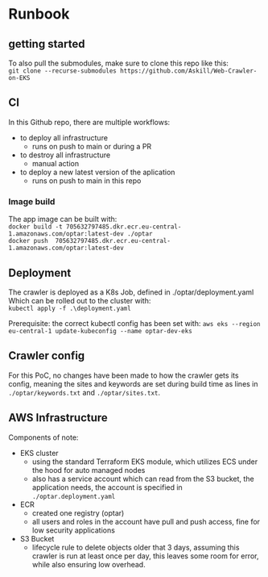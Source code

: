 # Runbook

## getting started

To also pull the submodules, make sure to clone this repo like this:  
`git clone --recurse-submodules https://github.com/Askill/Web-Crawler-on-EKS`

## CI

In this Github repo, there are multiple workflows:

- to deploy all infrastructure
  - runs on push to main or during a PR
- to destroy all infrastructure
  - manual action
- to deploy a new latest version of the aplication
  - runs on push to main in this repo

### Image build

The app image can be built with:  
`docker build -t 705632797485.dkr.ecr.eu-central-1.amazonaws.com/optar:latest-dev ./optar`  
`docker push  705632797485.dkr.ecr.eu-central-1.amazonaws.com/optar:latest-dev`

## Deployment

The crawler is deployed as a K8s Job, defined in ./optar/deployment.yaml
Which can be rolled out to the cluster with:  
`kubectl apply -f .\deployment.yaml`

Prerequisite: the correct kubectl config has been set with:
`aws eks --region eu-central-1 update-kubeconfig --name optar-dev-eks`

## Crawler config

For this PoC, no changes have been made to how the crawler gets its config, meaning the sites and keywords are set during build time as lines in `./optar/keywords.txt` and `./optar/sites.txt`.

## AWS Infrastructure

Components of note:

- EKS cluster
  - using the standard Terraform EKS module, which utilizes ECS under the hood for auto managed nodes
  - also has a service account which can read from the S3 bucket, the application needs, the account is specified in `./optar.deployment.yaml`
- ECR
  - created one registry (optar)
  - all users and roles in the account have pull and push access, fine for low security applications
- S3 Bucket
  - lifecycle rule to delete objects older that 3 days, assuming this crawler is run at least once per day, this leaves some room for error, while also ensuring low overhead.
